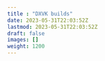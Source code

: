 ```yaml
---
title : "DXVK builds"
date: 2023-05-31T22:03:52Z
lastmod: 2023-05-31T22:03:52Z
draft: false
images: []
weight: 1200
---
```

